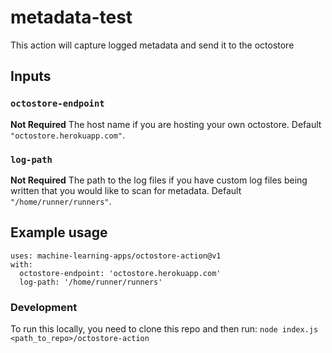 # metadata-test
This action will capture logged metadata and send it to the octostore

## Inputs

### `octostore-endpoint`

**Not Required** The host name if you are hosting your own octostore. Default `"octostore.herokuapp.com"`.

### `log-path`

**Not Required** The path to the log files if you have custom log files being written that you would like to scan for metadata. Default `"/home/runner/runners"`.

## Example usage
```
uses: machine-learning-apps/octostore-action@v1
with:
  octostore-endpoint: 'octostore.herokuapp.com'
  log-path: '/home/runner/runners'
```
### Development

To run this locally, you need to clone this repo and then run: `node index.js <path_to_repo>/octostore-action`
